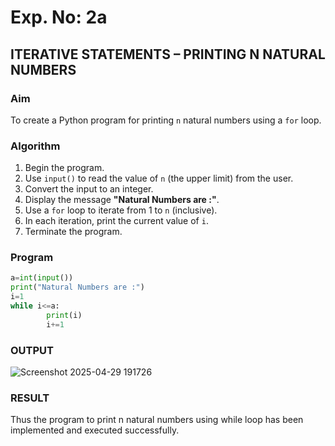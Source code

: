 # Exp. No: 2a  
## ITERATIVE STATEMENTS – PRINTING N NATURAL NUMBERS

###  Aim
To create a Python program for printing `n` natural numbers using a `for` loop.

###  Algorithm

1. Begin the program.
2. Use `input()` to read the value of `n` (the upper limit) from the user.
3. Convert the input to an integer.
4. Display the message **"Natural Numbers are :"**.
5. Use a `for` loop to iterate from 1 to `n` (inclusive).
6. In each iteration, print the current value of `i`.
7. Terminate the program.

### Program

```python
a=int(input())
print("Natural Numbers are :")
i=1
while i<=a:
        print(i)
        i+=1
```
### OUTPUT
![Screenshot 2025-04-29 191726](https://github.com/user-attachments/assets/609f1f11-ea9e-466b-83e4-1161145c554a)
### RESULT
Thus the program to print n natural numbers using while loop has been implemented and executed successfully.
